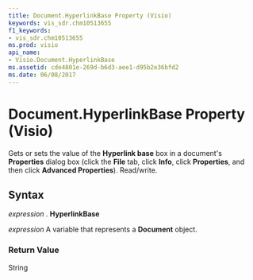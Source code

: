 ```yaml
---
title: Document.HyperlinkBase Property (Visio)
keywords: vis_sdr.chm10513655
f1_keywords:
- vis_sdr.chm10513655
ms.prod: visio
api_name:
- Visio.Document.HyperlinkBase
ms.assetid: cde4801e-269d-b6d3-aee1-d95b2e36bfd2
ms.date: 06/08/2017
---
```



# Document.HyperlinkBase Property (Visio)

Gets or sets the value of the **Hyperlink base** box in a document's **Properties** dialog box (click the **File** tab, click **Info**, click **Properties**, and then click **Advanced Properties**). Read/write.


## Syntax

 _expression_ . **HyperlinkBase**

 _expression_ A variable that represents a **Document** object.


### Return Value

String


